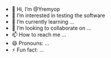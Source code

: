 - 👋 Hi, I’m @Yremyop
- 👀 I’m interested in testing the software
- 🌱 I’m currently learning ...
- 💞️ I’m looking to collaborate on ...
- 📫 How to reach me ...
- 😄 Pronouns: ...
- ⚡ Fun fact: ...

<!---
Yremyop/Yremyop is a ✨ special ✨ repository because its `README.md` (this file) appears on your GitHub profile.
You can click the Preview link to take a look at your changes.
--->
